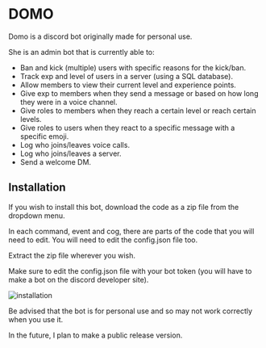 # DOMO
Domo is a discord bot originally made for personal use.

She is an admin bot that is currently able to:
  * Ban and kick (multiple) users with specific reasons for the kick/ban.
  * Track exp and level of users in a server (using a SQL database).
  * Allow members to view their current level and experience points.
  * Give exp to members when they send a message or based on how long they were in a voice channel.
  * Give roles to members when they reach a certain level or reach certain levels.
  * Give roles to users when they react to a specific message with a specific emoji.
  * Log who joins/leaves voice calls.
  * Log who joins/leaves a server.
  * Send a welcome DM.

## Installation
If you wish to install this bot, download the code as a zip file from the dropdown menu.

In each command, event and cog, there are parts of the code that you will need to edit. You will need to edit the config.json file too.

Extract the zip file wherever you wish.

Make sure to edit the config.json file with your bot token (you will have to make a bot on the discord developer site).

![installation](https://github.com/ninesowngoal/DOMO/assets/126208712/e88a44ae-e768-4ab3-9460-a6043eb7f48d)

Be advised that the bot is for personal use and so may not work correctly when you use it.

In the future, I plan to make a public release version.
